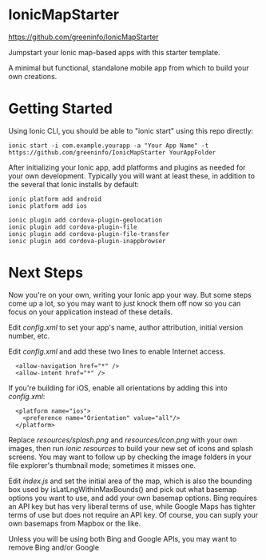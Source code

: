 # IonicMapStarter

https://github.com/greeninfo/IonicMapStarter

Jumpstart your Ionic map-based apps with this starter template.

A minimal but functional, standalone mobile app from which to build your own creations.


# Getting Started

Using Ionic CLI, you should be able to "ionic start" using this repo directly:

```
ionic start -i com.example.yourapp -a "Your App Name" -t https://github.com/greeninfo/IonicMapStarter YourAppFolder
```

After initializing your Ionic app, add platforms and plugins as needed for your own development. Typically you will want at least these, in addition to the several that Ionic installs by default:

```
ionic platform add android
ionic platform add ios

ionic plugin add cordova-plugin-geolocation
ionic plugin add cordova-plugin-file
ionic plugin add cordova-plugin-file-transfer
ionic plugin add cordova-plugin-inappbrowser
```


# Next Steps

Now you're on your own, writing your Ionic app your way. But some steps come up a lot, so you may want to just knock them off now so you can focus on your application instead of these details.

Edit _config.xml_ to set your app's name, author attribution, initial version number, etc.

Edit _config.xml_ and add these two lines to enable Internet access.

```
  <allow-navigation href="*" />
  <allow-intent href="*" />
```

If you're building for iOS, enable all orientations by adding this into _config.xml_:

```
  <platform name="ios">
    <preference name="Orientation" value="all"/>
  </platform>
```

Replace _resources/splash.png_ and _resources/icon.png_ with your own images, then run _ionic resources_ to build your new set of icons and splash screens. You may want to follow up by checking the image folders in your file explorer's thumbnail mode; sometimes it misses one.

Edit _index.js_ and set the initial area of the map, which is also the bounding box used by isLatLngWithinMaxBounds() and pick out what basemap options you want to use, and add your own basemap options. Bing requires an API key but has very liberal terms of use, while Google Maps has tighter terms of use but does not require an API key. Of course, you can suply your own basemaps from Mapbox or the like.

Unless you will be using both Bing and Google APIs, you may want to remove Bing and/or Google <script> tags from _index.html_ in order to speed up loading and reduce memory usage.


# Ionic's Official Map Temlpate

Ionic does have an official map starter template, which deserves a word.

    https://github.com/driftyco/ionic-starter-maps

This template has only one page, and a sidemenu-based slide-in menu on the left. It has a few shortcomings and inflexibilities, which IonicMapStarter addresses:
* It has only one single panel and a sidemenu. If you want to switch to another panel, no mechanism is provided; sidemenu really does restrict you in that regard.
* IonicMapStarter supports buttons in both the top-right and top-left corners, and these are customized in each view. Sidemenu hogs the top-left corner, and doesn't allow you to place an icon in the top-right.
* It uses Google Maps which has usage restrictions and other potential concerns for your use case. This uses Leaflet so you're without restriction, but also provides working code for Bing Maps and Google Maps.

This isn't to disparage the fabulous work that is Ionic, of course! But it demonstrates that for your use case one or the other may be preferable.


# Phonegap Build

The content of the _www_ folder should be ready-to-run app with Phonegap Build. You should be able to ZIP up just the _www_ content and upload to PGB.

I myself do not use Phonegap Build, and cannot provide support for it.
